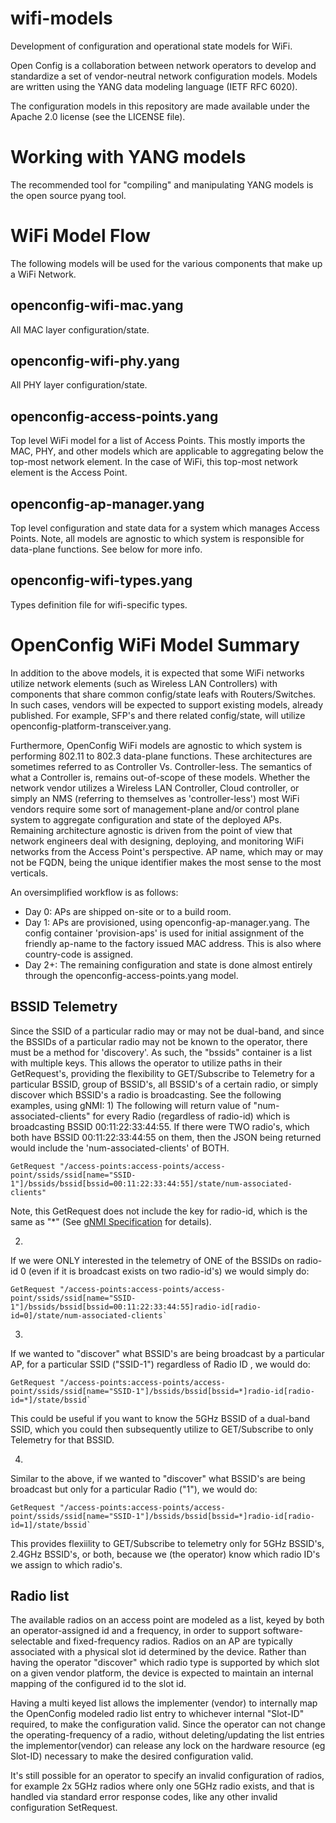 # wifi-models
Development of configuration and operational state models for WiFi.

Open Config is a collaboration between network operators to develop
and standardize a set of vendor-neutral network configuration models.
Models are written using the YANG data modeling language
(IETF RFC 6020).

The configuration models in this repository are made available under
the Apache 2.0 license (see the LICENSE file).

# Working with YANG models
The recommended tool for "compiling" and manipulating YANG models is
the open source pyang tool.

# WiFi Model Flow
The following models will be used for the various components that make
up a WiFi Network.

## openconfig-wifi-mac.yang
All MAC layer configuration/state.

## openconfig-wifi-phy.yang
 All PHY layer configuration/state.

## openconfig-access-points.yang
Top level WiFi model for a list of Access Points. This mostly imports
the MAC, PHY, and other models which are applicable to aggregating
below the top-most network element. In the case of WiFi, this top-most
network element is the Access Point.

## openconfig-ap-manager.yang
 Top level configuration and state data for a system which manages
 Access Points. Note, all models are agnostic to which system is
 responsible for data-plane functions. See below for more info.

## openconfig-wifi-types.yang
Types definition file for wifi-specific types.


# OpenConfig WiFi Model Summary
In addition to the above models, it is expected that some WiFi
networks utilize network elements (such as Wireless LAN Controllers)
with components that share common config/state leafs with
Routers/Switches. In such cases, vendors will be expected to support
existing models, already published. For example, SFP's and there
related config/state, will utilize openconfig-platform-transceiver.yang.

Furthermore, OpenConfig WiFi models are agnostic to which system is
performing 802.11 to 802.3 data-plane functions. These architectures
are sometimes referred to as Controller Vs. Controller-less. The
semantics of what a Controller is, remains out-of-scope of these
models. Whether the network vendor utilizes a Wireless LAN Controller,
Cloud controller, or simply an NMS (referring to themselves as
  'controller-less') most WiFi vendors require some sort of
  management-plane and/or control plane system to aggregate
  configuration and state of the deployed APs. Remaining architecture
  agnostic is driven from the point of view that network engineers
  deal with designing, deploying, and monitoring WiFi networks from
  the Access Point's perspective. AP name, which may or may not be
  FQDN, being the unique identifier makes the most sense to the most
  verticals.

An oversimplified workflow is as follows:
* Day 0: APs are shipped on-site or to a build room.
* Day 1: APs are provisioned, using openconfig-ap-manager.yang. The
config container 'provision-aps' is used for initial assignment of the
friendly ap-name to the factory issued MAC address. This is also where
country-code is assigned.
* Day 2+: The remaining configuration and state is done almost entirely
through the openconfig-access-points.yang model.

## BSSID Telemetry
Since the SSID of a particular radio may or may not be dual-band,
and since the BSSIDs of a particular radio may not be known to
 the operator, there must be a method for 'discovery'. As such, the
 "bssids" container is a list with multiple keys. This allows the
 operator to utilize paths in their GetRequest's, providing the
 flexibility to GET/Subscribe to Telemetry for a particular BSSID,
 group of BSSID's, all BSSID's of a certain radio, or simply discover
 which BSSID's a radio is broadcasting. See the following examples,
 using gNMI:
1)
The following will return value of "num-associated-clients" for every
Radio (regardless of radio-id) which is broadcasting BSSID
00:11:22:33:44:55. If there were TWO radio's, which both have BSSID 00:11:22:33:44:55 on them, then the JSON being returned would include
the 'num-associated-clients' of BOTH.
```
GetRequest "/access-points:access-points/access-point/ssids/ssid[name="SSID-1"]/bssids/bssid[bssid=00:11:22:33:44:55]/state/num-associated-clients"
```
Note, this GetRequest does not include the key for radio-id, which is
the same as "*" (See [gNMI Specification](https://github.com/openconfig/reference/blob/master/rpc/gnmi/gnmi-path-conventions.md#paths-referencing-list-elements) for details).

2)
If we were ONLY interested in the telemetry of ONE of the BSSIDs on
radio-id 0 (even if it is broadcast exists on two radio-id's) we would
simply do:
```
GetRequest "/access-points:access-points/access-point/ssids/ssid[name="SSID-1"]/bssids/bssid[bssid=00:11:22:33:44:55]radio-id[radio-id=0]/state/num-associated-clients`
```
3)
If we wanted to "discover" what BSSID's are being broadcast by a
particular AP, for a particular SSID ("SSID-1") regardless of Radio ID
, we would do:
```
GetRequest "/access-points:access-points/access-point/ssids/ssid[name="SSID-1"]/bssids/bssid[bssid=*]radio-id[radio-id=*]/state/bssid`
```
This could be useful if you want to know the 5GHz BSSID of a dual-band SSID,
which you could then subsequently utilize to GET/Subscribe to only Telemetry
for that BSSID.

4)
Similar to the above, if we wanted to "discover" what BSSID's are
being broadcast but only for a particular Radio ("1"), we would do:
```
GetRequest "/access-points:access-points/access-point/ssids/ssid[name="SSID-1"]/bssids/bssid[bssid=*]radio-id[radio-id=1]/state/bssid`
```
This provides flexiility to GET/Subscribe to telemetry only for 5GHz
BSSID's, 2.4GHz BSSID's, or both, because we (the operator) know which
radio ID's we assign to which radio's.
## Radio list
The available radios on an access point are modeled as a list, keyed
by both an operator-assigned id and a frequency, in order to support
software-selectable and fixed-frequency radios. Radios on an AP are
typically associated with a physical slot id determined by the device.
Rather than having the operator "discover" which radio type is
supported by which slot on a given vendor platform, the device is
expected to maintain an internal mapping of the configured id to the
slot id.

Having a multi keyed list allows the implementer (vendor) to
internally map the OpenConfig modeled radio list entry to whichever
internal "Slot-ID" required, to make the configuration valid. Since
the operator can not change the operating-frequency of a radio,
without deleting/updating the list entries the implementor(vendor) can
release any lock on the hardware resource (eg Slot-ID) necessary to
make the desired configuration valid.

It's still possible for an operator to specify an invalid
configuration of radios, for example 2x 5GHz radios where only one
5GHz radio exists, and that is handled via standard error response
codes, like any other invalid configuration SetRequest.
